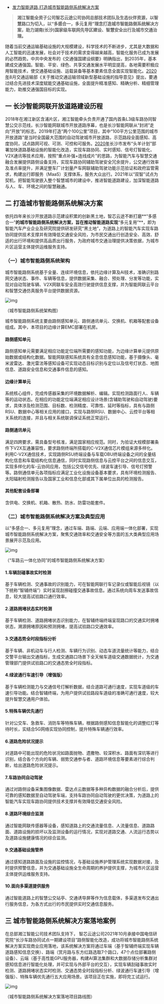 - [发力智能道路,打造城市智能路侧系统解决方案](https://www.aisoutu.com/a/1359561)

> **湘江智能全资子公司智芯云途公司协同总部技术团队及生态伙伴资源，以智慧路口为切入，以“多感合一，多元复用”理念打造城市智能路侧系统解决方案，助力湖南(长沙)国家级车联网先导区建设、智慧安全出行及城市交通治理。**

随着当前交通运输基础设施的大规模建设，科学技术的不断进步，尤其是大数据和人工智能的迅速发展，社会对于技术的需求变得越来越高，智能化服务已成为发展的必然趋势。中共中央发布的《交通强国建设纲要》明确指出，到2035年，基本建成交通强国。智能、平安、绿色、共享交通发展水平明显提高，各地需要积极应用智能技术，使交通基础设施、运载装备等基本要素信息全面实现智能化。[2020年](https://www.aisoutu.com/s/c7f2d4339c0b8a3db34212b0987e5038)8月交通运输部《关于推动交通运输领域新型基础设施的指导意见》提出，要通过结合先进技术深度赋能交通基础设施，全面提升精准感知、精确分析、精细管理能力，助推交通强国目标的实现。

## **一 长沙智能网联开放道路建设历程**

2018年在湘江新区含浦片区，湘江智能牵头负责开通了国内首条L3级车路协同智慧公交示范线，长沙智能网联城市开放道路序幕，也是长沙智能网联从“封闭”走向“开放”的标志。2019年打造“两个100公里”项目，其中“100平方公里范围的城市开放道路”是当时全国最大范围的自动驾驶城市开放道路，示范路段全面感知、高度协同，试点路网可视、可测、可控和可服务。[2020年](https://www.aisoutu.com/s/c7f2d4339c0b8a3db34212b0987e5038)长沙市发布“头羊计划”部署加快道路基础设施的智能化改造，实现车路协同、实时感知、信号灯智能化、V2X通讯等技术应用，按照“重点补强+连线成片"的思路，为智能汽车与智慧交通融合发展提供路侧设备支持，实现车路协同辅助驾驶安全冗余提升，公交通行效率及准点率提升，并满足整车厂计划量产车网联辅助驾驶功能示范验证和政府监管需求，构建出行即服务（MaaS）支撑体系，服务大众出行。2021年以“双智”试点为契机，把智能驾驶嵌入整个智慧城市的建设中，推进智能道路建设，加深智能道路与人、车、环境之间的智慧融通。

## **二 打造城市智能路侧系统解决方案**

依托四年来长沙开放道路示范建设积累的创新黑土地，智芯云途不断打磨**“多感合一”**的城市智能路侧系统解决方案，旨在推动智能道路实现**“多元复用”**，即为智能汽车产业企业及研究院提供研发研究“黑土地”，为道路上的智能汽车实现车路协同提供技术支撑并有效降低交通安全风险，为市民交通出行创造安全、高效、舒适的出行环境和提供高品质出行服务，为政府城市交通治理提供决策依据，为城市片区运营主体提供运维服务支持。

### **（一）城市智能路侧系统架构**

城市智能路侧系统基于全量、连续环境信息，依托边缘计算及AI技术，准确识别路网交通状态、事件、车辆等信息，提供数据采集、融合、预处理、分发等功能，实现对自动驾驶车辆、V2X网联车安全高效行驶提供信息支撑，并为智能网联云平台和智慧交通仿真服务平台提供数据资源。

![img](https://weixin.aisoutu.com/cunchu7/2021-12-30/4_16408600229552052.png)

（城市智能路侧系统架构图）

城市智能路侧系统主要由路侧感知单元、路侧通讯单元、交换机、机箱等配套设备组成。其中，本项目的边缘计算EMC部署在机房。

#### **路侧感知单元**

路侧感知单元需要满足相应功能定位端所需要的感知功能，为边缘计算单元提供原始数据或结构化数据。智能网联感知系统具有全息信息感知功能，基于摄像头、毫米波雷达、激光雷法等感知设备可实现动态目标识别与定位以及信号灯状态、地图信息、道路安全信息和交通事件信息的感知。

#### **边缘计算单元**

系统核心组件，完成传感器采集的环境数据解析、编辑。实现检测路面行人、车辆等的运动状态。在相应的功能定位端满足相应设计场景(含辅助驾驶和自动驾驶)要求，具体涉及检测范围、目标数、检测精度、可靠性、延时等指标，具有与路侧RSU、数据中心等相关应用的接口，实现与路侧RSU、数据中心、云控平台等相关系统的连接，并且与相关系统联调保证系统正常运行。

#### **路侧通讯单元**

满足四跨要求，需具备型号核准，满足国家相应规范。同时，为验证大规模部署条件下V2X互通兼容性，要求路侧终端所搭载的C-V2X通信芯片模组来源多样化。利用C-V2X通信技术，实现路侧RSU终端设备与车载OBU终端设备之间的全量结构化信息和车载结构化信息通信，同时实现路侧信息与云控平台之间的信息交互，实现多样化的车-云协同应用，包括公交信号优先、绿波车速引导、信号灯预警等。路侧通信单元各项指标应满足工业化设施设备基本要求，具有环境检测报告、太阳辐射检测报告以及国家工业和信息化部或其下属单位出具的检测报告。

#### **其他配套设备部署**

含供电、交换机、机箱、散热、防水、防雷功能套件。

### **（二）城市智能路侧系统解决方案及典型应用**

以“多感合一、多元复用”理念，通过车端、路端、云端、应用端一体化部署，实现城市智能路侧系统解决方案，聚焦交通效率和交通安全等方面的五大类典型应用场景展开示范及应用。

![img](https://weixin.aisoutu.com/cunchu7/2021-12-30/4_16408507209682052.png)

（“车路云一体化协同”的城市智能路侧系统解决方案）

#### **1.车辆刮碰事故实时检测**

基于车辆检测、交通事故的识别能力，可在智能网联行车记录仪或智能后视镜（以下统称“智辅终端”）实时呈现刮擦碰撞交通事故信息。通过系统向周车发送事故信息，较大提高试验路口通行效率。

#### **2.道路拥堵状态实时检测**

基于车辆检测、道路拥堵状态识别能力，在智辅终端终端呈现路口的交通实时拥堵状态，溯源拥堵原因和预测拥堵，提高试验路口交通效率。

#### **3.交通态势全时段指标分析**

基于车辆、非机动车与行人检测、车辆行为识别、动态车道流量统计等能力，结合交警平台输出交通指标，生成交通路口场景下全天候车道级交通数据统计，为交通管理部门提供试验路口的交通态势全时段指标。

#### **4.绿波通行车速引导（增强版）**

基于车辆检测能力与交通信号灯解析数据，结合道路可通行速度，实现车道级的车速引导功能。结合智辅终端，为用户提供试验路段车道级的准确可通行速度，较大提升智慧交通用户体验。

#### **5.特殊车辆优先通行**

针对公交车、急救车、消防车等特殊车辆，根据路侧感知信息智能化的调整红灯等待时长，实结合5G网络实现协同控制，提升特殊车辆通行效率。

#### **6.道路危险状况提示**

对道路中可能出现的危险状况如路面抛物、遗撒物、较深积水、路面有深坑等进行识别，结合各个方向的车辆、弱势交通参与者、道路环境信息等要素进行综合判断，给出道路危险状况提示。

#### **7.车路协同自动驾驶**

通过对路侧设备采集图像数据、雷达点云数据等多种异构数据的融合分析后，提供可靠的感知数据至自动驾驶车端，支持车路协同自动驾驶的更优决策，为道路上的智能汽车实现车路协同提供技术支撑并有效降低交通安全风险。

#### **8.道路环境综合监测**

通过智能网联传感器等设备，感知道路上的交通流量信息、人流量信息、道路路面、道路设施的损坏以及监测设备的运行情况，实现对道路交通、人流运行态势以及道路设施健康情况的综合监测。

#### **9.交通基础设施管养**

通过感知道路路面及设施的监控情况，与基础设施养护管理系统实现数据对接，及时提供预警信息，并为交通基础设施全生命周期的养护提供支撑，为城市片区运营主体提供运维服务支持。

#### **10.面向多渠道提供服务**

通过智能道路上的智慧公交站亭、交通诱导屏等作为信息载体，多渠道发布交通出行服务信息，为各方式出行的市民提供实时交通信息服务。

## **三 城市智能路侧系统解决方案落地案例**

在总部湘江智能公司技术团队支持下，  智芯云途公司2021年10月承接中国电信研究院“长沙车路协同试点一期建设项目”路侧智能化改造，成功将城市智能路侧系统解决方案实现商业应用落地，该系统解决方案将通过车端（基于智辅终端实现车辆道路感知信息交换）、路端（赏月路与东方红路选取7个路口，47个点位部署路侧设备）、云端（基于高性能GPU服务器，构建AI算法集群和大数据存储分析集群对感知信息进行智能化处理，并可实现与外部平台的交互），实现车辆刮碰事故实时检测、道路拥堵状态实时检测、交通态势全时段指标分析、绿波通行车速引导（增强版）、特殊车辆优先通行五大应用场景。该项目正在实施，即将完工试运行。

![img](https://weixin.aisoutu.com/cunchu7/2021-12-30/4_16408558278042054.png)

（城市智能路侧系统解决方案落地项目路线图）
